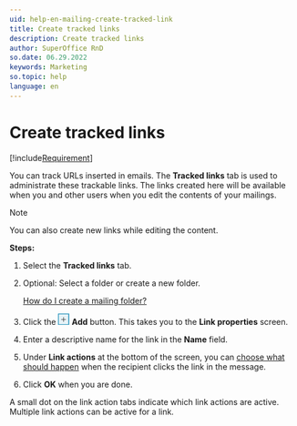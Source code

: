 ```yaml
---
uid: help-en-mailing-create-tracked-link
title: Create tracked links
description: Create tracked links
author: SuperOffice RnD
so.date: 06.29.2022
keywords: Marketing
so.topic: help
language: en
---
```


# Create tracked links

[!include[Requirement](includes/req-marketing.md)]

You can track URLs inserted in emails. The **Tracked links** tab is used to administrate these trackable links. The links created here will be available when you and other users when you edit the contents of your mailings.

> [!NOTE]
> You can also create new links while editing the content.

**Steps:**

1. Select the **Tracked links** tab.

2. Optional: Select a folder or create a new folder.

    [How do I create a mailing folder?][19]

3. Click the ![icon][img1] **Add** button. This takes you to the **Link properties** screen.

4. Enter a descriptive name for the link in the **Name** field.

5. Under **Link actions** at the bottom of the screen, you can [choose what should happen][1] when the recipient clicks the link in the message.

6. Click **OK** when you are done.

A small dot on the link action tabs indicate which link actions are active. Multiple link actions can be active for a link.

<!-- Referenced links -->
[1]: define-link-actions.md
[19]: ../../learn/create-folder.md

<!-- Referenced images -->
[img1]: ../../../../media/icons/btn-add.png
